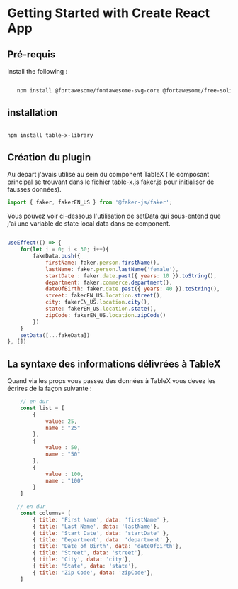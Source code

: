 # Getting Started with Create React App

## Pré-requis

Install the following :

```bash

   npm install @fortawesome/fontawesome-svg-core @fortawesome/free-solid-svg-icons" @fortawesome/react-fontawesome"

```

## installation

```bash

npm install table-x-library

```

## Création du plugin

Au départ j'avais utilisé au sein du component TableX ( le composant principal se trouvant dans le fichier table-x.js faker.js pour initialiser de fausses données).

```javascript
import { faker, fakerEN_US } from '@faker-js/faker';
```

Vous pouvez voir ci-dessous l'utilisation de setData qui sous-entend que j'ai une variable de state local data dans ce component.

```javascript

useEffect(() => {
    for(let i = 0; i < 30; i++){
        fakeData.push({
            firstName: faker.person.firstName(),
            lastName: faker.person.lastName('female'),
            startDate : faker.date.past({ years: 10 }).toString(),
            department: faker.commerce.department(),
            dateOfBirth: faker.date.past({ years: 40 }).toString(),
            street: fakerEN_US.location.street(),
            city: fakerEN_US.location.city(),
            state: fakerEN_US.location.state(),
            zipCode: fakerEN_US.location.zipCode()
        })
    }
    setData([...fakeData])
}, [])

```

## La syntaxe des informations délivrées à TableX

Quand via les props vous passez des données à TableX vous devez les écrires de la façon suivante :  

```javascript
    // en dur 
    const list = [
        {
            value: 25,
            name : "25"
        },
        {
            value : 50,
            name : "50"
        },
        {
            value : 100,
            name : "100"
        }
    ]

   // en dur
    const columns= [
        { title: 'First Name', data: 'firstName' },
        { title: 'Last Name', data: 'lastName'},
        { title: 'Start Date', data: 'startDate' },
        { title: 'Department', data: 'department' },
        { title: 'Date of Birth', data: 'dateOfBirth'},
        { title: 'Street', data: 'street'},
        { title: 'City', data: 'city'},
        { title: 'State', data: 'state'},
        { title: 'Zip Code', data: 'zipCode'},
    ]
```
